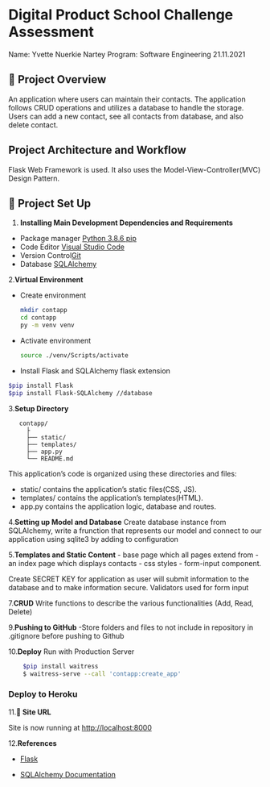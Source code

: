 
# Digital Product School Challenge Assessment

Name: Yvette Nuerkie Nartey
Program: Software Engineering
21.11.2021

## 🚀 Project Overview

An application where users can maintain their contacts. The application follows CRUD operations and utilizes a database to handle the storage.
Users can add a new contact, see all contacts from database, and also delete contact.  

## Project Architecture and Workflow

Flask Web Framework is used. It also uses the Model-View-Controller(MVC) Design Pattern.

## 🚀 Project Set Up

1. **Installing Main Development Dependencies and Requirements**

- Package manager [Python 3.8.6 pip](https://www.python.org/)
- Code Editor [Visual Studio Code](https://code.visualstudio.com/)
- Version Control[Git](https://git-scm.com/)
- Database [SQLAlchemy](https://www.sqlalchemy.org/)

2.**Virtual Environment**

- Create environment

    ```bash
    mkdir contapp
    cd contapp
    py -m venv venv
    ```

- Activate environment

    ```bash
    source ./venv/Scripts/activate
    ```

- Install Flask and SQLAlchemy flask extension

 ```bash
$pip install Flask
$pip install Flask-SQLAlchemy //database
 ```

3.**Setup Directory**

 ```shell
    contapp/
      ├
      ├── static/
      ├── templates/
      ├── app.py
      └── README.md
```

This application’s code is organized using these directories and files:

- static/ contains the application’s static files(CSS, JS).
- templates/ contains the application’s templates(HTML).
- app.py contains the application logic, database and routes.

4.**Setting up Model and Database**
Create database instance from SQLAlchemy, write a frunction that represents our model and connect to our application using sqlite3 by adding to configuration

5.**Templates and Static Content**
    - base page which all pages extend from
    - an index page which displays contacts
    - css styles
    - form-input component.

Create SECRET KEY for application as user will submit information to the database and to make information secure.
Validators used for form input

7.**CRUD**
Write functions to describe the various functionalities (Add, Read, Delete)

9.**Pushing to GitHub**
    -Store folders and files to not include in repository in .gitignore before pushing to Github

10.**Deploy**
Run with Production Server

```bash
    $pip install waitress
    $ waitress-serve --call 'contapp:create_app'
```

### Deploy to Heroku

11.**💫 Site URL**

Site is now running at <http://localhost:8000>

12.**References**

- [Flask](https://strapi.io/documentation/developer-docs/latest/getting-started/introduction.html)

- [SQLAlchemy Documentation](https://www.sqlalchemy.org/)
